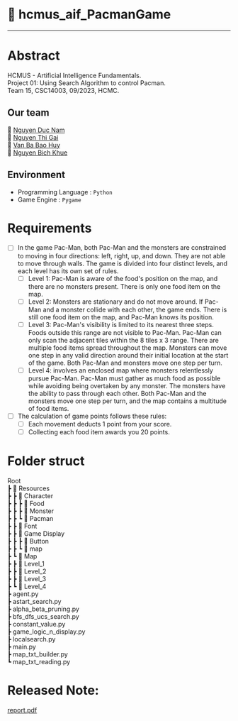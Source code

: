 # 🍗 hcmus_aif_PacmanGame
---
# Abstract
HCMUS - Artificial Intelligence Fundamentals.<br />
Project 01: Using Search Algorithm to control Pacman.<br />
Team 15, CSC14003, 09/2023, HCMC.<br />
## Our team
👻 [Nguyen Duc Nam](https://github.com/nguyenducnam03)<br />
👻 [Nguyen Thi Gai](https://github.com/nguyenthigai1905)<br />
👻 [Van Ba Bao Huy](https://github.com/baohuyvanba)<br />
👻 [Nguyen Bich Khue](https://github.com/bichkhue23)<br />

## Environment
- Programming Language : `Python`
- Game Engine          : `Pygame`

# Requirements
- [ ] In the game Pac-Man, both Pac-Man and the monsters are constrained to moving in four directions: left, right, up, and down. They are not able to move through walls. The game is divided into four distinct levels, and each level has its own set of rules.
  - [ ] Level 1: Pac-Man is aware of the food's position on the map, and there are no monsters present. There is only one food item on the map.
  - [ ] Level 2: Monsters are stationary and do not move around. If Pac-Man and a monster collide with each other, the game ends. There is still one food item on the map, and Pac-Man knows its position.
  - [ ] Level 3: Pac-Man's visibility is limited to its nearest three steps. Foods outside this range are not visible to Pac-Man. Pac-Man can only scan the adjacent tiles within the 8 tiles x 3 range. There are multiple food items spread throughout the map. Monsters can move one step in any valid direction around their initial location at the start of the game. Both Pac-Man and monsters move one step per turn.
  - [ ] Level 4: involves an enclosed map where monsters relentlessly pursue Pac-Man. Pac-Man must gather as much food as possible while avoiding being overtaken by any monster. The monsters have the ability to pass through each other. Both Pac-Man and the monsters move one step per turn, and the map contains a multitude of food items.
- [ ] The calculation of game points follows these rules:
  - [ ] Each movement deducts 1 point from your score.
  - [ ] Collecting each food item awards you 20 points.

# Folder struct
Root<br />
 ┣ 📂 Resources<br />
 ┣  ┣ 📂 Character<br />
 ┣  ┣  ┣ 📂 Food<br />
 ┣  ┣  ┣ 📂 Monster<br />
 ┣  ┣  ┗ 📂 Pacman<br />
 ┣  ┣ 📂 Font<br />
 ┣  ┣ 📂 Game Display<br />
 ┣  ┣  ┣ 📂 Button<br />
 ┣  ┣  ┗ 📂 map<br />
 ┣  ┗ 📂 Map<br />
 ┣     ┣ 📂 Level_1<br />
 ┣     ┣ 📂 Level_2<br />
 ┣     ┣ 📂 Level_3<br />
 ┣     ┗ 📂 Level_4<br />
 ┣ agent.py<br />
 ┣ astart_search.py<br />
 ┣ alpha_beta_pruning.py<br />
 ┣ bfs_dfs_ucs_search.py<br />
 ┣ constant_value.py<br />
 ┣ game_logic_n_display.py<br />
 ┣ localsearch.py<br />
 ┣ main.py<br />
 ┣ map_txt_builder.py<br />
 ┗ map_txt_reading.py<br />

# Released Note:
[report.pdf](https://github.com/baohuyvanba/hcmus_aif_PacmanGame/blob/1e6d957735ff679fa7de85a6cd83501464574664/reports.pdf)







 
